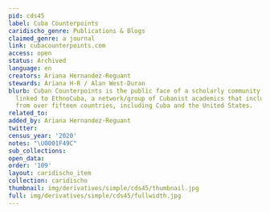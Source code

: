 ```yaml
---
pid: cds45
label: Cuba Counterpoints
caridischo_genre: Publications & Blogs
claimed_genre: a journal
link: cubacounterpoints.com
access: open
status: Archived
language: en
creators: Ariana Hernandez-Reguant
stewards: Ariana H-R / Alan West-Duran
blurb: Cuban Counterpoints is the public face of a scholarly community. It is a project
  linked to EthnoCuba, a network/group of Cubanist academics that includes residents
  from over fifteen countries, including Cuba and the United States.
related_to:
added_by: Ariana Hernandez-Reguant
twitter:
census_year: '2020'
notes: "\U0001F49C"
sub_collections:
open_data:
order: '109'
layout: caridischo_item
collection: caridischo
thumbnail: img/derivatives/simple/cds45/thumbnail.jpg
full: img/derivatives/simple/cds45/fullwidth.jpg
---
```

